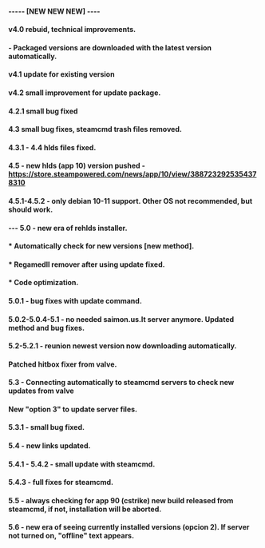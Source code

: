 #### ----- [NEW NEW NEW] ----
#### v4.0 rebuid, technical improvements.
#### - Packaged versions are downloaded with the latest version automatically.
#### v4.1 update for existing version
#### v4.2 small improvement for update package.
#### 4.2.1 small bug fixed
#### 4.3 small bug fixes, steamcmd trash files removed.
#### 4.3.1 - 4.4 hlds files fixed.
#### 4.5 - new hlds (app 10) version pushed - https://store.steampowered.com/news/app/10/view/3887232925354378310
#### 4.5.1-4.5.2 - only debian 10-11 support. Other OS not recommended, but should work.
#### --- 5.0 - new era of rehlds installer. 
#### * Automatically check for new versions [new method].
#### * Regamedll remover after using update fixed.
#### * Code optimization.
#### 5.0.1 - bug fixes with update command.
#### 5.0.2-5.0.4-5.1 - no needed saimon.us.lt server anymore. Updated method and bug fixes.
#### 5.2-5.2.1 - reunion newest version now downloading automatically.
#### Patched hitbox fixer from valve.
#### 5.3 - Connecting automatically to steamcmd servers to check new updates from valve
#### New "option 3" to update server files.
#### 5.3.1 - small bug fixed.
#### 5.4 - new links updated.
#### 5.4.1 - 5.4.2 - small update with steamcmd.
#### 5.4.3 - full fixes for steamcmd.
#### 5.5 - always checking for app 90 (cstrike) new build released from steamcmd, if not, installation will be aborted.
#### 5.6 - new era of seeing currently installed versions (opcion 2). If server not turned on, "offline" text appears.
